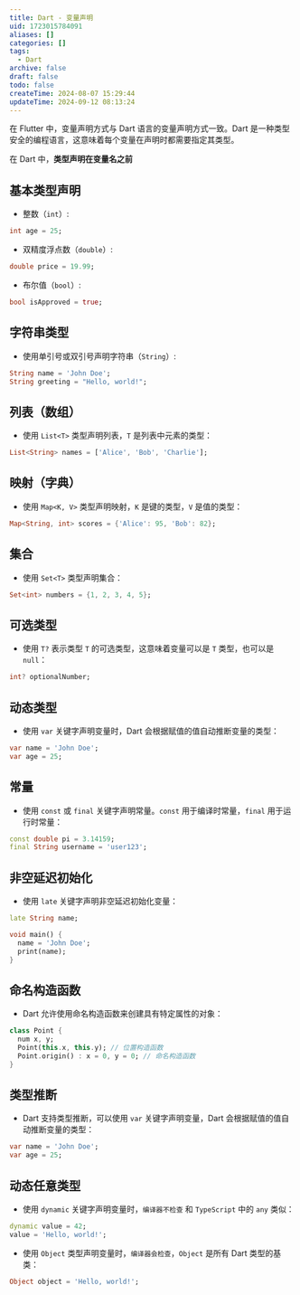 ```yaml
---
title: Dart - 变量声明
uid: 1723015784091
aliases: []
categories: []
tags:
  - Dart
archive: false
draft: false
todo: false
createTime: 2024-08-07 15:29:44
updateTime: 2024-09-12 08:13:24
---
```


在 Flutter 中，变量声明方式与 Dart 语言的变量声明方式一致。Dart 是一种类型安全的编程语言，这意味着每个变量在声明时都需要指定其类型。

在 Dart 中，**类型声明在变量名之前**

## 基本类型声明

- 整数（`int`）:

```dart
int age = 25;
```

- 双精度浮点数（`double`）:

```dart
double price = 19.99;
```

- 布尔值（`bool`）:

```dart
bool isApproved = true;
```

## 字符串类型

- 使用单引号或双引号声明字符串（`String`）:

```dart
String name = 'John Doe';
String greeting = "Hello, world!";
```

## 列表（数组）

- 使用 `List<T>` 类型声明列表，`T` 是列表中元素的类型：

```dart
List<String> names = ['Alice', 'Bob', 'Charlie'];
```

## 映射（字典）

- 使用 `Map<K, V>` 类型声明映射，`K` 是键的类型，`V` 是值的类型：

```dart
Map<String, int> scores = {'Alice': 95, 'Bob': 82};
```

## 集合

- 使用 `Set<T>` 类型声明集合：

```dart
Set<int> numbers = {1, 2, 3, 4, 5};
```

## 可选类型

- 使用 `T?` 表示类型 `T` 的可选类型，这意味着变量可以是 `T` 类型，也可以是 `null`：

```dart
int? optionalNumber;
```

## 动态类型

- 使用 `var` 关键字声明变量时，Dart 会根据赋值的值自动推断变量的类型：

```dart
var name = 'John Doe';
var age = 25;
```

## 常量

- 使用 `const` 或 `final` 关键字声明常量。`const` 用于编译时常量，`final` 用于运行时常量：

```dart
const double pi = 3.14159;
final String username = 'user123';
```

## 非空延迟初始化

- 使用 `late` 关键字声明非空延迟初始化变量：

```dart
late String name;

void main() {
  name = 'John Doe';
  print(name);
}
```

## 命名构造函数

- Dart 允许使用命名构造函数来创建具有特定属性的对象：

```dart
class Point {
  num x, y;
  Point(this.x, this.y); // 位置构造函数
  Point.origin() : x = 0, y = 0; // 命名构造函数
}
```

## 类型推断

- Dart 支持类型推断，可以使用 `var` 关键字声明变量，Dart 会根据赋值的值自动推断变量的类型：

```dart
var name = 'John Doe';
var age = 25;
```

## 动态任意类型

- 使用 `dynamic` 关键字声明变量时，`编译器不检查` 和 `TypeScript` 中的 `any` 类似：

```dart
dynamic value = 42;
value = 'Hello, world!';
```

- 使用 `Object` 类型声明变量时，`编译器会检查`，`Object` 是所有 Dart 类型的基类：

```dart
Object object = 'Hello, world!';
```

